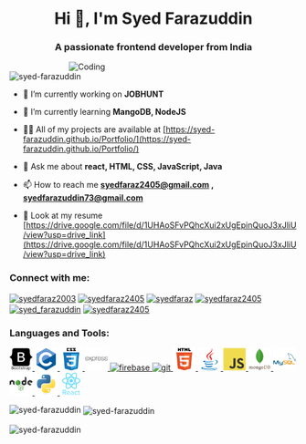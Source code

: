 <h1 align="center">Hi 👋, I'm Syed Farazuddin</h1>
<h3 align="center">A passionate frontend developer from India</h3>
<img align="right" alt="Coding" width="400" src="https://media.licdn.com/dms/image/D4D12AQH4mcQALwgZ7Q/article-cover_image-shrink_600_2000/0/1691989932071?e=2147483647&v=beta&t=uwm5lxFiqURXuzG_xnf9hrIr-_sojSaQ4ggruUAYsmU">

<p align="left"> <img src="https://komarev.com/ghpvc/?username=syed-farazuddin&label=Profile%20views&color=0e75b6&style=flat" alt="syed-farazuddin" /> </p>

- 🔭 I’m currently working on **JOBHUNT**

- 🌱 I’m currently learning **MangoDB, NodeJS**

- 👨‍💻 All of my projects are available at [https://syed-farazuddin.github.io/Portfolio/](https://syed-farazuddin.github.io/Portfolio/)

- 💬 Ask me about **react, HTML, CSS, JavaScript, Java**

- 📫 How to reach me **syedfaraz2405@gmail.com , syedfarazuddin73@gmail.com**

- 📄 Look at my resume [https://drive.google.com/file/d/1UHAoSFvPQhcXui2xUgEpinQuoJ3xJliU/view?usp=drive_link](https://drive.google.com/file/d/1UHAoSFvPQhcXui2xUgEpinQuoJ3xJliU/view?usp=drive_link)

<h3 align="left">Connect with me:</h3>
<p align="left">
<a href="https://linkedin.com/in/syedfaraz2003" target="blank"><img align="center" src="https://raw.githubusercontent.com/rahuldkjain/github-profile-readme-generator/master/src/images/icons/Social/linked-in-alt.svg" alt="syedfaraz2003" height="30" width="40" /></a>
<a href="https://instagram.com/syedfaraz2405" target="blank"><img align="center" src="https://raw.githubusercontent.com/rahuldkjain/github-profile-readme-generator/master/src/images/icons/Social/instagram.svg" alt="syedfaraz2405" height="30" width="40" /></a>
<a href="https://www.codechef.com/users/syedfaraz" target="blank"><img align="center" src="https://cdn.jsdelivr.net/npm/simple-icons@3.1.0/icons/codechef.svg" alt="syedfaraz" height="30" width="40" /></a>
<a href="https://www.hackerrank.com/syedfaraz2405" target="blank"><img align="center" src="https://raw.githubusercontent.com/rahuldkjain/github-profile-readme-generator/master/src/images/icons/Social/hackerrank.svg" alt="syedfaraz2405" height="30" width="40" /></a>
<a href="https://codeforces.com/profile/syed_farazuddin" target="blank"><img align="center" src="https://raw.githubusercontent.com/rahuldkjain/github-profile-readme-generator/master/src/images/icons/Social/codeforces.svg" alt="syed_farazuddin" height="30" width="40" /></a>
<a href="https://www.leetcode.com/syedfaraz2405" target="blank"><img align="center" src="https://raw.githubusercontent.com/rahuldkjain/github-profile-readme-generator/master/src/images/icons/Social/leet-code.svg" alt="syedfaraz2405" height="30" width="40" /></a>
</p>

<h3 align="left">Languages and Tools:</h3>
<p align="left"> <a href="https://getbootstrap.com" target="_blank" rel="noreferrer"> <img src="https://raw.githubusercontent.com/devicons/devicon/master/icons/bootstrap/bootstrap-plain-wordmark.svg" alt="bootstrap" width="40" height="40"/> </a> <a href="https://www.cprogramming.com/" target="_blank" rel="noreferrer"> <img src="https://raw.githubusercontent.com/devicons/devicon/master/icons/c/c-original.svg" alt="c" width="40" height="40"/> </a> <a href="https://www.w3schools.com/css/" target="_blank" rel="noreferrer"> <img src="https://raw.githubusercontent.com/devicons/devicon/master/icons/css3/css3-original-wordmark.svg" alt="css3" width="40" height="40"/> </a> <a href="https://expressjs.com" target="_blank" rel="noreferrer"> <img src="https://raw.githubusercontent.com/devicons/devicon/master/icons/express/express-original-wordmark.svg" alt="express" width="40" height="40"/> </a> <a href="https://firebase.google.com/" target="_blank" rel="noreferrer"> <img src="https://www.vectorlogo.zone/logos/firebase/firebase-icon.svg" alt="firebase" width="40" height="40"/> </a> <a href="https://git-scm.com/" target="_blank" rel="noreferrer"> <img src="https://www.vectorlogo.zone/logos/git-scm/git-scm-icon.svg" alt="git" width="40" height="40"/> </a> <a href="https://www.w3.org/html/" target="_blank" rel="noreferrer"> <img src="https://raw.githubusercontent.com/devicons/devicon/master/icons/html5/html5-original-wordmark.svg" alt="html5" width="40" height="40"/> </a> <a href="https://www.java.com" target="_blank" rel="noreferrer"> <img src="https://raw.githubusercontent.com/devicons/devicon/master/icons/java/java-original.svg" alt="java" width="40" height="40"/> </a> <a href="https://developer.mozilla.org/en-US/docs/Web/JavaScript" target="_blank" rel="noreferrer"> <img src="https://raw.githubusercontent.com/devicons/devicon/master/icons/javascript/javascript-original.svg" alt="javascript" width="40" height="40"/> </a> <a href="https://www.mongodb.com/" target="_blank" rel="noreferrer"> <img src="https://raw.githubusercontent.com/devicons/devicon/master/icons/mongodb/mongodb-original-wordmark.svg" alt="mongodb" width="40" height="40"/> </a> <a href="https://www.mysql.com/" target="_blank" rel="noreferrer"> <img src="https://raw.githubusercontent.com/devicons/devicon/master/icons/mysql/mysql-original-wordmark.svg" alt="mysql" width="40" height="40"/> </a> <a href="https://nodejs.org" target="_blank" rel="noreferrer"> <img src="https://raw.githubusercontent.com/devicons/devicon/master/icons/nodejs/nodejs-original-wordmark.svg" alt="nodejs" width="40" height="40"/> </a> <a href="https://www.python.org" target="_blank" rel="noreferrer"> <img src="https://raw.githubusercontent.com/devicons/devicon/master/icons/python/python-original.svg" alt="python" width="40" height="40"/> </a> <a href="https://reactjs.org/" target="_blank" rel="noreferrer"> <img src="https://raw.githubusercontent.com/devicons/devicon/master/icons/react/react-original-wordmark.svg" alt="react" width="40" height="40"/> </a> </p>

<p><img align="left" src="https://github-readme-stats.vercel.app/api/top-langs?username=syed-farazuddin&show_icons=true&locale=en&layout=compact" alt="syed-farazuddin" /></p>

<p>&nbsp;<img align="center" src="https://github-readme-stats.vercel.app/api?username=syed-farazuddin&show_icons=true&locale=en" alt="syed-farazuddin" /></p>

<p><img align="center" src="https://github-readme-streak-stats.herokuapp.com/?user=syed-farazuddin&" alt="syed-farazuddin" /></p>
